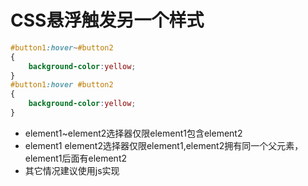 # CSS悬浮触发另一个样式

```css
#button1:hover~#button2
{
    background-color:yellow;
}
#button1:hover #button2
{
    background-color:yellow;
}
```

* element1~element2选择器仅限element1包含element2
* element1 element2选择器仅限element1,element2拥有同一个父元素，element1后面有element2
* 其它情况建议使用js实现
